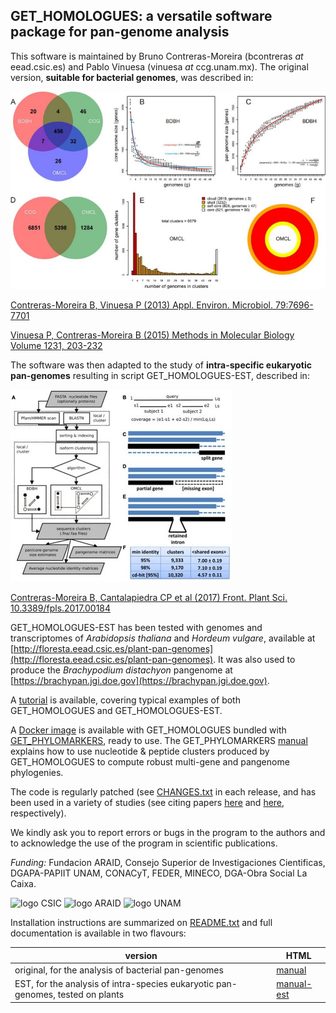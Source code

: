 ## GET_HOMOLOGUES: a versatile software package for pan-genome analysis

This software is maintained by Bruno Contreras-Moreira (bcontreras _at_ eead.csic.es) and Pablo Vinuesa (vinuesa _at_ ccg.unam.mx). 
The original version, **suitable for bacterial genomes**, was described in:

![**Legend.** Main features of GET_HOMOLOGUES.](./pics/summary.jpg)

[Contreras-Moreira B, Vinuesa P (2013) Appl. Environ. Microbiol. 79:7696-7701](http://aem.asm.org/content/79/24/7696.long)

[Vinuesa P, Contreras-Moreira B (2015) Methods in Molecular Biology Volume 1231, 203-232](http://link.springer.com/protocol/10.1007%2F978-1-4939-1720-4_14)

The software was then adapted to the study of **intra-specific eukaryotic pan-genomes** resulting in script GET_HOMOLOGUES-EST, described in:

![**Legend.** Flowchart and features of GET_HOMOLOGUES-EST.](./pics/EST.jpg)

[Contreras-Moreira B, Cantalapiedra CP et al (2017) Front. Plant Sci. 10.3389/fpls.2017.00184](http://journal.frontiersin.org/article/10.3389/fpls.2017.00184/full)

GET_HOMOLOGUES-EST has been tested with genomes and transcriptomes of *Arabidopsis thaliana* and *Hordeum vulgare*, available at [http://floresta.eead.csic.es/plant-pan-genomes](http://floresta.eead.csic.es/plant-pan-genomes). It was also used to produce the *Brachypodium distachyon* pangenome at [https://brachypan.jgi.doe.gov](https://brachypan.jgi.doe.gov).

A [tutorial](http://eead-csic-compbio.github.io/get_homologues/tutorial/pangenome_tutorial.html) is available, covering typical examples of both GET_HOMOLOGUES and GET_HOMOLOGUES-EST.

A [Docker image](https://hub.docker.com/r/csicunam/get_homologues) is available with GET_HOMOLOGUES 
bundled with [GET_PHYLOMARKERS](https://github.com/vinuesa/get_phylomarkers), ready to use. 
The GET_PHYLOMARKERS [manual](https://vinuesa.github.io/get_phylomarkers) 
explains how to use nucleotide & peptide clusters produced by GET_HOMOLOGUES to compute robust multi-gene and pangenome phylogenies.

The code is regularly patched (see [CHANGES.txt](./CHANGES.txt) in each release, <!--and [TODO.txt](./TODO.txt)),-->
and has been used in a variety of studies 
(see citing papers [here](https://scholar.google.es/scholar?start=0&hl=en&as_sdt=2005&cites=5259912818944685430) and 
[here](https://scholar.google.es/scholar?oi=bibs&hl=en&cites=14330917787074873427&as_sdt=5), respectively).

We kindly ask you to report errors or bugs in the program to the authors and to acknowledge the use of the program in scientific publications.

*Funding:* Fundacion ARAID, Consejo Superior de Investigaciones Cientificas, DGAPA-PAPIIT UNAM, CONACyT, FEDER, MINECO, DGA-Obra Social La Caixa.

![logo CSIC](pics/logoCSIC.png) ![logo ARAID](pics/logoARAID.gif) ![logo UNAM](pics/logoUNAM.png)

Installation instructions are summarized on [README.txt](./README.txt) and full documentation is available in two flavours:

|version|HTML|
|-------|----|
|original, for the analysis of bacterial pan-genomes|[manual](http://eead-csic-compbio.github.io/get_homologues/manual/)|
|EST, for the analysis of intra-species eukaryotic pan-genomes, tested on plants|[manual-est](http://eead-csic-compbio.github.io/get_homologues/manual-est/)|

